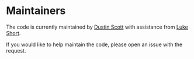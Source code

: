 # Maintainers

The code is currently maintained by [Dustin Scott](mailto:sdustin@vmware.com) with assistance
from [Luke Short](mailto:lshort@vmware.com).

If you would like to help maintain the code, please open an issue with the request.
